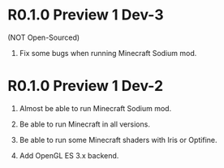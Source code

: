 # R0.1.0 Preview 1 Dev-3

(NOT Open-Sourced)

1. Fix some bugs when running Minecraft Sodium mod.

# R0.1.0 Preview 1 Dev-2

1. Almost be able to run Minecraft Sodium mod.

2. Be able to run Minecraft in all versions.

3. Be able to run some Minecraft shaders with Iris or Optifine.

4. Add OpenGL ES 3.x backend.
